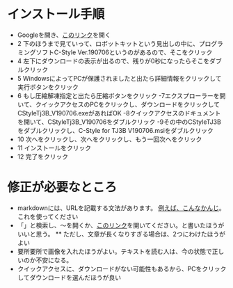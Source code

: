 # インストール手順

- Googleを開き、[このリンク](http://www.daisendenshi.com/download/)を開く
- 2 下のほうまで見ていって、ロボットキットという見出しの中に、プログラミングソフトC-Style Ver.190706というのがあるので、そこをクリック
- 4 左下にダウンロードの表示が出るので、残りが0秒になったらそこをダブルクリック
- 5 WindowsによってPCが保護されましたと出たら詳細情報をクリックして実行ボタンをクリック
- 6 もし圧縮解凍指定と出たら圧縮ボタンをクリック
-7エクスプローラーを開いて、クイックアクセスのPCをクリックし、ダウンロードをクリックしてCStyleTj3B_V190706.exeがあればOK
-8クイックアクセスのドキュメントを開いて、CStyleTj3B_V190706をダブルクリック
-9その中のCStyleTJ3Bをダブルクリックし、C-Style for TJ3B V190706.msiをダブルクリック
- 10 次へをクリックし、次へをクリックし、もう一回次へをクリック
- 11 インストールをクリック
- 12 完了をクリック

# 修正が必要なところ
 * markdownには、URLを記載する文法があります。 [例えば、こんなかんじ](https://www.google.com)。これを使ってください
 * 「」と検索し、～を開くか、[このリンク]()を開いてください。と書いたほうがいいと思う。
 ** ただし、文章が長くなりすぎる場合は、2つにわけたほうがよい
 * 要所要所で画像を入れたほうがよい。テキストを読む人は、今の状態で正しいのか不安になる。
 * クイックアクセスに、ダウンロードがない可能性もあるから、PCをクリックしてダウンロードを選んだほうが良い

